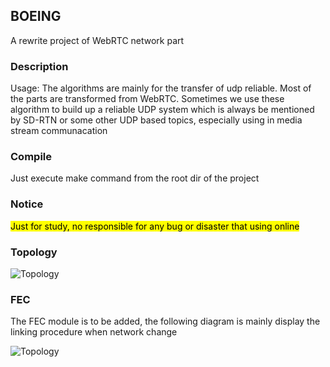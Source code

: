 ## BOEING

<p>A rewrite project of WebRTC network part </p>

### Description

<p>Usage: The algorithms are mainly for the transfer of udp reliable. Most of the parts are transformed from WebRTC.  Sometimes we use these algorithm to build up a reliable UDP system which is always be mentioned by SD-RTN or some other UDP based topics, especially using in media stream communacation </p>

### Compile

<p>Just execute make command from the root dir of the project</p>

### Notice

<p><mark>Just for study, no responsible for any bug or disaster that using online</mark></p>

### Topology
![Topology](https://raw.githubusercontent.com/ygliang2009/boeing/master/image/1.jpg)

### FEC
<p>The FEC module is to be added, the following diagram is mainly display the linking procedure when network change</p>

![Topology](https://raw.githubusercontent.com/ygliang2009/boeing/master/image/2.jpg)
